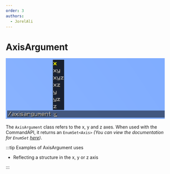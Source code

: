 ```yaml
---
order: 3
authors:
  - JorelAli
---
```


# AxisArgument

![An image of an axis argument with the suggestions x, xy, xyz, xz, y, yz and z](/images/arguments/axis.png)

The `AxisArgument` class refers to the x, y and z axes. When used with the CommandAPI, it returns an `EnumSet<Axis>` _(You can view the documentation for `EnumSet` [here](https://docs.oracle.com/javase/7/docs/api/java/util/EnumSet.html))_.

:::tip Examples of AxisArgument uses

- Reflecting a structure in the x, y or z axis

:::